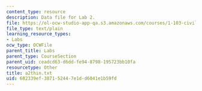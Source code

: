 ```yaml
---
content_type: resource
description: Data file for Lab 2.
file: https://ol-ocw-studio-app-qa.s3.amazonaws.com/courses/1-103-civil-engineering-materials-laboratory-spring-2004/682339ef387152447e1dd6041e1b59fd_a2thin.txt
file_type: text/plain
learning_resource_types:
- Labs
ocw_type: OCWFile
parent_title: Labs
parent_type: CourseSection
parent_uid: ceadcd63-d6dd-fe94-8798-195723bb10fa
resourcetype: Other
title: a2thin.txt
uid: 682339ef-3871-5244-7e1d-d6041e1b59fd
---
```

